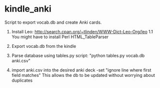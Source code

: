 # kindle_anki
Script to export vocab.db and create Anki cards. 

1. Install Leo: http://search.cpan.org/~tlinden/WWW-Dict-Leo-Org/leo
1.1 You might have to install Perl HTML_TableParser

2. Export vocab.db from the kindle

3. Parse database using tables.py script: "python tables.py vocab.db anki.csv"

4. import anki.csv into the desired anki deck
	-set "ignore line where first field matches"
	This allows the db to be updated without worrying about duplicates


